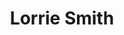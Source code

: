 ---
layout: profile
title: Lorrie Smith
job_title: Digital Repository Assistant
author_name: Lorrie
image: https://www.lib.iastate.edu/files/styles/image_block/public/images/2023-09/Smith_Lorrie.png?itok=qRLhov8z
alt: portrait of Lorrie Smith
bio: Work with Faculty to deposit their publications into the Digital Repository
projects: 
---